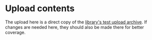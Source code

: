 # Upload contents

The upload here is a direct copy of the 
[library's test upload archive](https://github.com/smart-on-fhir/cumulus-library/tree/main/tests/test_data/upload.zip).
If changes are needed here, they should also be made there for better coverage.